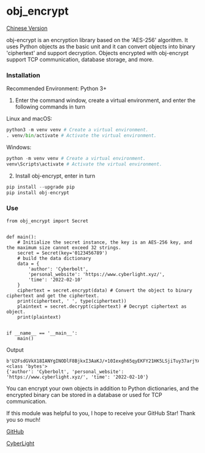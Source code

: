 # obj_encrypt

[Chinese Version](https://github.com/Cyberbolt/obj_encrypt/blob/main/README_CHN.md)

obj-encrypt is an encryption library based on the 'AES-256' algorithm. It uses Python objects as the basic unit and it can convert objects into binary 'ciphertext' and support decryption. Objects encrypted with obj-encrypt support TCP communication, database storage, and more.


### Installation

Recommended Environment: Python 3+

1. Enter the command window, create a virtual environment, and enter the following commands in turn

Linux and macOS:


```python
python3 -m venv venv # Create a virtual environment.
. venv/bin/activate # Activate the virtual environment.
```

Windows:


```python
python -m venv venv # Create a virtual environment.
venv\Scripts\activate # Activate the virtual environment.
```

2. Install obj-encrypt, enter in turn


```python
pip install --upgrade pip
pip install obj-encrypt
```

### Use

```
from obj_encrypt import Secret


def main():
    # Initialize the secret instance, the key is an AES-256 key, and the maximum size cannot exceed 32 strings.
    secret = Secret(key='0123456789')
    # build the data dictionary
    data = {
        'author': 'Cyberbolt',
        'personal_website': 'https://www.cyberlight.xyz/',
        'time': '2022-02-10'
    }
    ciphertext = secret.encrypt(data) # Convert the object to binary ciphertext and get the ciphertext.
    print(ciphertext, ' ', type(ciphertext))
    plaintext = secret.decrypt(ciphertext) # Decrypt ciphertext as object.
    print(plaintext)


if __name__ == '__main__':
    main()
```

Output

```
b'U2FsdGVkX18IANYgINODlF8BjkxI3AaKJ/+10Iexgh65qyEKFY21HK5LSjiTuy37arjYAuIQQls+amqCdEdVdy0V1E6xECJXOFBb0kfIzQuxOimOaFFVvtq4IntjJNdCHLiTwuExVfwAW7CjqaD554B71IoT0o9xqrFch3N0vtq+UP0uXyMmMCsvu8zY7vrCuw9qM+kOW2VWsC2c2ePDnofvakchgDW9bGF8fTC3prE+TPksoJ4l6ERCjjRid54gP6+HmzB+TwOVSGaj+4VIdm1g7qv591tBU1U6Lxm83Hk='   <class 'bytes'>
{'author': 'Cyberbolt', 'personal_website': 'https://www.cyberlight.xyz/', 'time': '2022-02-10'}
```

You can encrypt your own objects in addition to Python dictionaries, and the encrypted binary can be stored in a database or used for TCP communication.

If this module was helpful to you, I hope to receive your GitHub Star! Thank you so much!

[GitHub](https://github.com/Cyberbolt/obj_encrypt)

[CyberLight](https://www.cyberlight.xyz/)